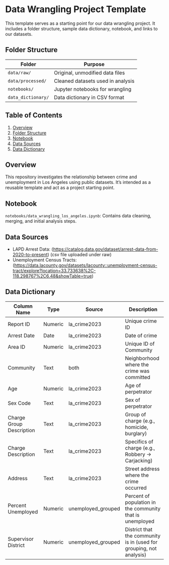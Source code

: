 # Data Wrangling Project Template

This template serves as a starting point for our data wrangling project. It includes a folder structure, sample data dictionary, notebook, and links to our datasets.

## Folder Structure

| Folder | Purpose |
|--------|---------|
| `data/raw/` | Original, unmodified data files |
| `data/processed/` | Cleaned datasets used in analysis |
| `notebooks/` | Jupyter notebooks for wrangling |
| `data_dictionary/` | Data dictionary in CSV format |

##  Table of Contents

1. [Overview](#overview)
2. [Folder Structure](#folder-structure)
3. [Notebook](#notebook)
4. [Data Sources](#data-sources)
5. [Data Dictionary](#data-dictionary)

##  Overview

This repository investigates the relationship between crime and unemployment in Los Angeles using public datasets. It’s intended as a reusable template and act as a project starting point.

##  Notebook

`notebooks/data_wrangling_los_angeles.ipynb`: Contains data cleaning, merging, and initial analysis steps.

##  Data Sources

- LAPD Arrest Data: (https://catalog.data.gov/dataset/arrest-data-from-2020-to-present) (csv file uploaded under raw)
- Unemployment Census Tracts: (https://data.lacounty.gov/datasets/lacounty::unemployment-census-tract/explore?location=33.733638%2C-118.298767%2C6.48&showTable=true)

##  Data Dictionary

| Column Name            | Type     | Source              | Description                                                                 |
|------------------------|----------|---------------------|-----------------------------------------------------------------------------|
| Report ID              | Numeric  | la_crime2023        | Unique crime ID                                                             |
| Arrest Date            | Date     | la_crime2023        | Date of crime                                                               |
| Area ID                | Numeric  | la_crime2023        | Unique ID of Community                                                      |
| Community              | Text     | both                | Neighborhood where the crime was committed                                  |
| Age                    | Numeric  | la_crime2023        | Age of perpetrator                                                          |
| Sex Code               | Text     | la_crime2023        | Sex of perpetrator                                                          |
| Charge Group Description | Text   | la_crime2023        | Group of charge (e.g., homicide, burglary)                                  |
| Charge Description     | Text     | la_crime2023        | Specifics of charge (e.g., Robbery → Carjacking)                            |
| Address                | Text     | la_crime2023        | Street address where the crime occurred                                     |
| Percent Unemployed     | Numeric  | unemployed_grouped  | Percent of population in the community that is unemployed                   |
| Supervisor District    | Numeric  | unemployed_grouped  | District that the community is in (used for grouping, not analysis)         |



